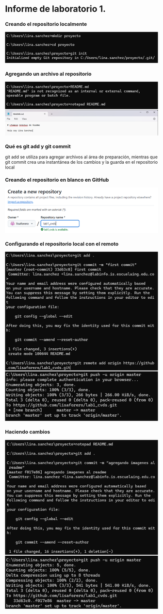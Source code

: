 # Informe de laboratorio 1.

### Creando el repositorio localmente
![](https://github.com/lisaforero/lab1_cvds/blob/master/1.png)

### Agregando un archivo al repositorio
![](https://github.com/lisaforero/lab1_cvds/blob/master/2.png)
![](https://github.com/lisaforero/lab1_cvds/blob/master/3.png)

### Qué es git add y git commit
git add se utiliza para agregar archivos al área de preparación, mientras que git commit crea una instantánea de los cambios y la guarda en el repositorio local

### Creando el repositorio en blanco en GitHub
![](https://github.com/lisaforero/lab1_cvds/blob/master/4.png)

### Configurando el repositorio local con el remoto
![](https://github.com/lisaforero/lab1_cvds/blob/master/5.png)
![](https://github.com/lisaforero/lab1_cvds/blob/master/6.png)

### Haciendo cambios
![](https://github.com/lisaforero/lab1_cvds/blob/master/7.png)
![](https://github.com/lisaforero/lab1_cvds/blob/master/8.png)